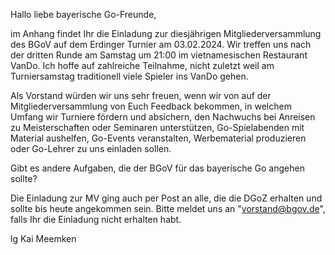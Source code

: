 Hallo liebe bayerische Go-Freunde,

im Anhang findet Ihr die Einladung zur diesjährigen Mitgliederversammlung des BGoV auf dem Erdinger Turnier am 03.02.2024. Wir treffen uns nach der dritten Runde am Samstag um 21:00 im vietnamesischen Restaurant VanDo. Ich hoffe auf zahlreiche Teilnahme, nicht zuletzt weil am Turniersamstag traditionell viele Spieler ins VanDo gehen.

Als Vorstand würden wir uns sehr freuen, wenn wir von auf der Mitgliederversammlung von Euch Feedback bekommen, in welchem Umfang wir Turniere fördern und absichern, den Nachwuchs bei Anreisen zu Meisterschaften oder Seminaren unterstützen, Go-Spielabenden mit Material aushelfen, Go-Events veranstalten, Werbematerial produzieren oder Go-Lehrer zu uns einladen sollen.

Gibt es andere Aufgaben, die der BGoV für das bayerische Go angehen sollte?

Die Einladung zur MV ging auch per Post an alle, die die DGoZ erhalten und sollte bis heute angekommen sein. Bitte meldet uns an "vorstand@bgov.de", falls Ihr die Einladung nicht erhalten habt.

lg Kai Meemken
